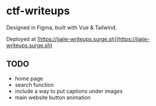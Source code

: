 # ctf-writeups

Designed in Figma, built with Vue & Tailwind.

Deployed at [https://jiajie-writeups.surge.sh](https://jiajie-writeups.surge.sh)

## TODO

- home page
- search function
- include a way to put captions under images
- main website button animation
